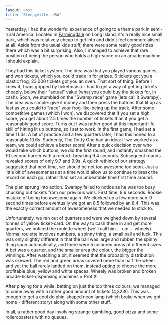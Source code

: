 ```yaml
---
layout: post
title: "Sleepyville, USA"
---
```

Yesterday, I had the wonderful experience of going to a theme park in semi-
rural America. Located in [Farmingdale][1] on Long Island, it's a really nice
small park, which was relatively cheap to get into and didn't feel
commercialised at all. Aside from the usual kids stuff, there were some really
good rides there which was a bit surprising. Also, I managed to achieve that
rare position of being the person who holds a high-score on an arcade machine.
I should explain.

They had this ticket system. The idea was that you played various games, and
won tickets, which you could trade in for prizes. 6 tickets got you a plastic
frog, 23,000 tickets got you an oven. That sort of thing. Before I knew it, I
was gripped by ticketmania. I had to get a way of getting tickets cheaply,
below their "actual" value (what you could buy the tickets for, in cash).
Soon, we stumbled on the "Swamp race" game (lets call it Swampy). The idea was
simple: give it money and then press the buttons that lit up as fast as you
could to "race" your frog-like-being up the track. After some competitive
games (which I won), we discovered that if you set a high score, you get about
2.5 times the number of tickets than if you get a reasonably good score. Turns
out I was rather good at this important life skill of hitting lit up buttons,
so I set to work. In the first game, I had set a time 11.4s. A bit of practice
and a few quarters later, I had this honed to a reasonable 10.6s. Suddenly,
The Dotty One had an idea: if we worked as a team, we could achieve a better
score! After a quick decision over who would take which buttons, we did the
first round, and instantly smashed the 10 second barrier with a record-
breaking 9.4 seconds. Subsequent rounds revealed scores of only 9.7 and 9.9s.
A quick rethink of our strategy suggested that next time, we should be not too
awesome too soon. Just a little bit of awesomeness at a time would allow us to
continue to break the record on each go, rather than set an unbeatable time
first time around.

The plan sprung into action. Swampy failed to notice as he was too busy
chucking out tickets from our previous wins. First time, 8.6 seconds. Rookie
mistake of being too awesome again. We clocked up a few more sub-9 second
times before eventually we got an 8.5 followed by an 8.4. This was the exactly
correct amount of awesomeness that we needed to stick to.

Unfortunately, we ran out of quarters and were weighed down by several tonnes
of yellow ticket-card. On the way to cash these in and get more quarters, we
noticed the roulette wheel (we'll call him.... um.... wheely). Normal roulette
involves numbers, a spinny thing, a small ball and luck. This was only
slightly different in that the ball was large and rubber, the spinny thing
spun automatically, and there were 5 coloured areas of different sizes. A bet
was a quarter, and the smaller area the colour, the bigger the winnings. After
watching a bit, it seemed that the probability distribution was skewed. The
red and green areas covered more than half the wheel and yet the ball rarely
landed on them, instead opting to choose the more profitable blue, yellow and
white spaces. Wheely was broken and broken arcade-ticket-dispensing machines =
Profit!!

After playing for a while, betting on just the top three colours, we managed
to come away with a rather good amount of tickets (4,323!). This was enough to
get a cool dolphin-shaped neon lamp (which broke when we got home - different
story) along with some other stuff.

In all, a rather good day involving strange gambling, good pizza and some
rollercoasters with no queues.

   [1]: http://maps.google.com/maps?f=q&hl=en&q=farmingdale,+ny&ie=UTF8&om=1
